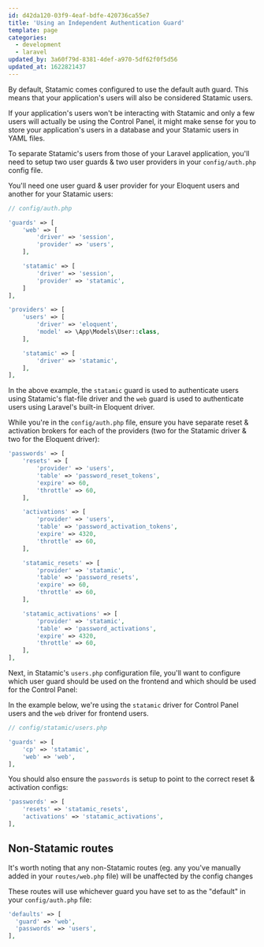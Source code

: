 ```yaml
---
id: d42da120-03f9-4eaf-bdfe-420736ca55e7
title: 'Using an Independent Authentication Guard'
template: page
categories:
  - development
  - laravel
updated_by: 3a60f79d-8381-4def-a970-5df62f0f5d56
updated_at: 1622821437
---
```

By default, Statamic comes configured to use the default auth guard. This means that your application's users will also be considered Statamic users.

If your application's users won't be interacting with Statamic and only a few users will actually be using the Control Panel, it might make sense for you to store your application's users in a database and your Statamic users in YAML files.

To separate Statamic's users from those of your Laravel application, you'll need to setup two user guards & two user providers in your `config/auth.php` config file.

You'll need one user guard & user provider for your Eloquent users and another for your Statamic users:

```php
// config/auth.php

'guards' => [
    'web' => [
        'driver' => 'session',
        'provider' => 'users',
    ],

    'statamic' => [
        'driver' => 'session',
        'provider' => 'statamic',
    ]
],

'providers' => [
    'users' => [
        'driver' => 'eloquent',
        'model' => \App\Models\User::class,
    ],

    'statamic' => [
        'driver' => 'statamic',
    ],
],
```

In the above example, the  `statamic`  guard is used to authenticate users using Statamic's flat-file driver and the `web` guard is used to authenticate users using Laravel's built-in Eloquent driver.

While you're in the `config/auth.php` file, ensure you have separate reset & activation brokers for each of the providers (two for the Statamic driver & two for the Eloquent driver):

```php
'passwords' => [
	'resets' => [
		'provider' => 'users',
		'table' => 'password_reset_tokens',
		'expire' => 60,
		'throttle' => 60,
	],

	'activations' => [
		'provider' => 'users',
		'table' => 'password_activation_tokens',
		'expire' => 4320,
		'throttle' => 60,
	],

	'statamic_resets' => [
		'provider' => 'statamic',
		'table' => 'password_resets',
		'expire' => 60,
		'throttle' => 60,
	],

	'statamic_activations' => [
		'provider' => 'statamic',
		'table' => 'password_activations',
		'expire' => 4320,
		'throttle' => 60,
	],
],
```

Next, in Statamic's `users.php` configuration file, you'll want to configure which user guard should be used on the frontend and which should be used for the Control Panel:

In the example below, we're using the `statamic` driver for Control Panel users and the `web` driver for frontend users.

```php
// config/statamic/users.php

'guards' => [
    'cp' => 'statamic',
    'web' => 'web',
],
```

You should also ensure the `passwords` is setup to point to the correct reset & activation configs:

```php
'passwords' => [
	'resets' => 'statamic_resets',
	'activations' => 'statamic_activations',
],
```

## Non-Statamic routes

It's worth noting that any non-Statamic routes (eg. any you've manually added in your `routes/web.php` file) will be unaffected by the config changes

These routes will use whichever guard you have set to as the "default" in your `config/auth.php` file:

```php
'defaults' => [
  'guard' => 'web',
  'passwords' => 'users',
],
```
